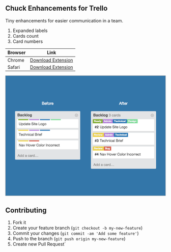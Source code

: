 ## Chuck Enhancements for Trello

Tiny enhancements for easier communication in a team.

1. Expanded labels
2. Cards count
3. Card numbers

| Browser | Link |
| --- | --- |
| Chrome | [Download Extension](https://chrome.google.com/webstore/detail/chuck-enhancements-for-tr/jnfooppcjiafgeenkfeneflchjnpcepm) |
| Safari | [Download Extension](https://github.com/ChuckJHardy/ChuckEnhancementsForTrello/blob/master/Trello%20Enhancements.safariextz?raw=true) |

![Example](Graphics/Example.png)

## Contributing

1. Fork it
2. Create your feature branch (`git checkout -b my-new-feature`)
3. Commit your changes (`git commit -am 'Add some feature'`)
4. Push to the branch (`git push origin my-new-feature`)
5. Create new Pull Request`
